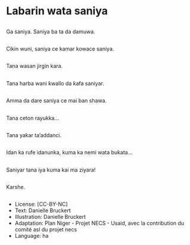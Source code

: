 # Labarin wata saniya

##
Ga saniya.
Saniya ba ta da
damuwa.

##
Cikin wuni, saniya ce
kamar kowace saniya.

##
Tana wasan jirgin kara.

##
Tana harba wani ƙwallo
da ƙafa saniyar.

##
Amma da dare saniya
ce mai ban shawa.

##
Tana ceton rayukka...

##
Tana yaƙar ta’addanci.

##
Idan ka rufe idanunka, kuma ka nemi wata buƙata...

##
Saniyar tana iya kuma kai ma ziyara!

##
Ƙarshe.

##
* License: [CC-BY-NC]
* Text: Danielle Bruckert
* Illustration: Danielle Bruckert
* Adaptation: Plan Niger - Projet NECS - Usaid, avec la contribution du comité asl du projet necs
* Language: ha
